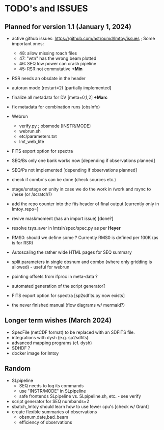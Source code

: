 # TODO's and ISSUES

## Planned for version 1.1 (January 1, 2024)

- active github issues:  https://github.com/astroumd/lmtoy/issues ; Some important ones:
  - 48: allow missing roach files
  - 47: "wtn" has the wrong beam plotted
  - 46: SEQ low power can crash pipeline
  - 45: RSR not commutative **+Min**

- RSR needs an obsdate in the header
- autorun mode (restart=2) [partially implemented]

- finalize all metadata for DV   [meta=0,1,2] **+Marc**
- fix metadata for combination runs (obsInfo)

- Webrun
  - verify.py ; obsmode (INSTR/MODE)
  - webrun.sh
  - etc/parameters.txt
  - lmt_web_lite

- FITS export option for spectra

- SEQ/Bs only one bank works now [depending if observations planned]
- SEQ/Ps not implemented [depending if observations planned]

- check if combo's can be done (check sources etc.)

- stage/unstage on unity in case we do the work in /work and rsync to /nese (or /scratch?)

- add the repo counter into the fits header of final output [currently only in lmtoy_repo=]
- revive maskmoment (has an import issue) [done?]
- resolve tsys_aver in lmtslr/spec/spec.py as per **Heyer**
- RMS0:   should we define some <Tsys>?  Currently RMS0 is defined per 100K (as is for RSR)
- Autoscaling the rather wide HTML pages for SEQ summary
- split parameters in single obsnum and combo (where only gridding is allowed) - useful for webrun
- pointing offsets from ifproc in meta-data ?
- automated generation of the script generator?
- FITS export option for spectra [sp2sdfits.py now exists]
- the never finished manual (flow diagrams w/ mermaid?)

## Longer term wishes (March 2024)

- SpecFile (netCDF format) to be replaced with an SDFITS file.
- integrations with dysh  (e.g. sp2sdfits)
- advanced mapping programs (cf. dysh)
- SDHDF ?
- docker image for lmtoy

## Random

- SLpipeline
  - SEQ needs to log its commands
  - use "INSTR/MODE" in SLpipeline
  - safe frontends SLpipeline vs. SLpipeline.sh,  etc. - see verify
- script generator for SEQ numbands=2
- sbatch_lmtoy should learn how to use fewer cpu's [check w/ Grant]
- create flexible summaries of observations
  - obsnum,date,bad_beam
  - efficiency of observations


